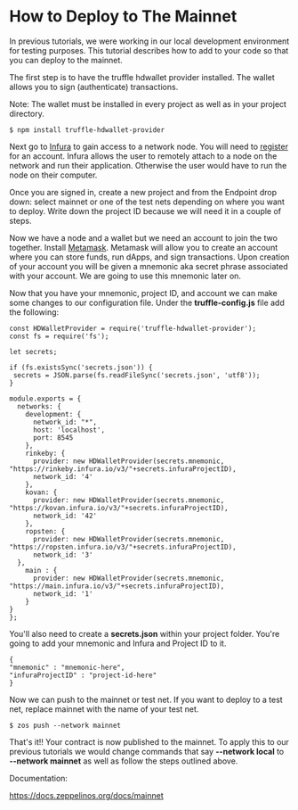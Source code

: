 # How to Deploy to The Mainnet

In previous tutorials, we were working in our local development environment for testing purposes. This tutorial describes how to add to your code so that you can deploy to the mainnet.

The first step is to have the truffle hdwallet provider installed. The wallet allows you to sign (authenticate) transactions.

Note: The wallet must be installed in every project as well as in your project directory.

  `$ npm install truffle-hdwallet-provider`

Next go to [Infura](https://infura.io/) to gain access to a network node. You will need to [register](https://infura.io/register) for an account. Infura allows the user to remotely attach to a node on the network and run their application. Otherwise the user would have to run the node on their computer.

Once you are signed in, create a new project and from the Endpoint drop down: select mainnet or one of the test nets depending on where you want to deploy. Write down the project ID because we will need it in a couple of steps.

Now we have a node and a wallet but we need an account to join the two together. Install [Metamask](https://metamask.io/). Metamask will allow you to create an account where you can store funds, run dApps, and sign transactions. Upon creation of your account you will be given a mnemonic aka secret phrase associated with your account. We are going to use this mnemonic later on.  

Now that you have your mnemonic, project ID, and account we can make some changes to our configuration file. Under the **truffle-config.js** file add the following:

  ```solidity
  const HDWalletProvider = require('truffle-hdwallet-provider');
  const fs = require('fs');

  let secrets;

  if (fs.existsSync('secrets.json')) {
   secrets = JSON.parse(fs.readFileSync('secrets.json', 'utf8'));
  }

  module.exports = {
    networks: {
      development: {
        network_id: "*",
        host: 'localhost',
        port: 8545
      },
      rinkeby: {
        provider: new HDWalletProvider(secrets.mnemonic, "https://rinkeby.infura.io/v3/"+secrets.infuraProjectID),
        network_id: '4'
      },
      kovan: {
        provider: new HDWalletProvider(secrets.mnemonic, "https://kovan.infura.io/v3/"+secrets.infuraProjectID),
        network_id: '42'
      },
      ropsten: {
        provider: new HDWalletProvider(secrets.mnemonic, "https://ropsten.infura.io/v3/"+secrets.infuraProjectID),
        network_id: '3'
    },
      main : {
        provider: new HDWalletProvider(secrets.mnemonic, "https://main.infura.io/v3/"+secrets.infuraProjectID),
        network_id: '1'
      }
  }
};
  ```
You'll also need to create a **secrets.json** within your project folder. You're going to add your mnemonic and Infura and Project ID to it.

  ```Solidity
  {
  "mnemonic" : "mnemonic-here",
  "infuraProjectID" : "project-id-here"
  }
  ```

Now we can push to the mainnet or test net. If you want to deploy to a test net, replace mainnet with the name of your test net.

  `$ zos push --network mainnet`

That's it!! Your contract is now published to the mainnet. To apply this to our previous tutorials we would change commands that say **--network local** to **--network mainnet** as well as follow the steps outlined above.

Documentation:

<https://docs.zeppelinos.org/docs/mainnet>
